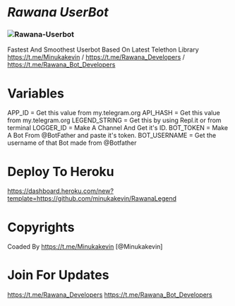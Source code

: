 # ***Rawana UserBot***
### ![Rawana-Userbot](https://te.legra.ph/file/00f7f36f128e9366ec578.jpg)

Fastest And Smoothest Userbot Based On Latest Telethon Library  https://t.me/Minukakevin / https://t.me/Rawana_Developers / https://t.me/Rawana_Bot_Developers

# Variables
APP_ID = Get this value from my.telegram.org
API_HASH = Get this value from my.telegram.org
LEGEND_STRING = Get this by using Repl.it or from terminal
LOGGER_ID = Make A Channel And Get it's ID.
BOT_TOKEN = Make A Bot From @BotFather and paste it's token.
BOT_USERNAME = Get the username of that Bot made from @Botfather

# Deploy To Heroku
https://dashboard.heroku.com/new?template=https://github.com/minukakevin/RawanaLegend

# Copyrights
Coaded By  https://t.me/Minukakevin [@Minukakevin]

# Join For Updates
https://t.me/Rawana_Developers
https://t.me/Rawana_Bot_Developers
